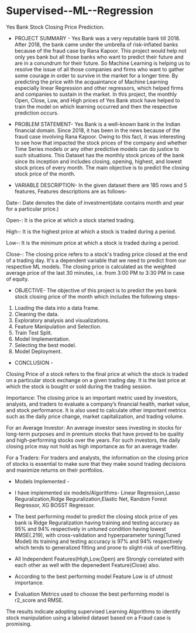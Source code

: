 # Supervised--ML--Regression
Yes Bank Stock Closing Price Prediction.

* PROJECT SUMMARY - Yes Bank was a very reputable bank till 2018. After 2018, the bank came under the umbrella of risk-inflated banks because of the fraud case by Rana Kapoor. This project would help not only yes bank but all those banks who want to predict their future and are in a conundrum for their future. So Machine Learning is helping us to resolve the issue of all those companies and firms who want to gather some courage in order to survive in the market for a longer time. By predicting the price with the acquaintance of Machine Learning especially linear Regression and other regressors, which helped firms and companies to sustain in the market. In this project, the monthly Open, Close, Low, and High prices of Yes Bank stock have helped to train the model on which learning occurred and then the respective prediction occurs.

* PROBLEM STATEMENT- Yes Bank is a well-known bank in the Indian financial domain. Since 2018, it has been in the news because of the fraud case involving Rana Kapoor. Owing to this fact, it was interesting to see how that impacted the stock prices of the company and whether Time Series models or any other predictive models can do justice to such situations. This Dataset has the monthly stock prices of the bank since its inception and includes closing, opening, highest, and lowest stock prices of every month. The main objective is to predict the closing stock price of the month.

* VARIABLE DESCRIPTION- In the given dataset there are 185 rows and 5 features, Features descriptions are as follows-

Date-: Date denotes the date of investment(date contains month and year for a particular price.)

Open-: It is the price at which a stock started trading.

High-: It is the highest price at which a stock is traded during a period.

Low-: It is the minimum price at which a stock is traded during a period.

Close-: The closing price refers to a stock's trading price closed at the end of a trading day. It's a dependent variable that we need to predict from our respective ML models. The closing price is calculated as the weighted average price of the last 30 minutes, i.e. from 3:00 PM to 3:30 PM in case of equity.

* OBJECTIVE- The objective of this project is to predict the yes bank stock closing price of the month which includes the following steps-

1. Loading the data into a data frame.
2. Cleaning the data.
3. Exploratory analysis and visualizations.
4. Feature Manipulation and Selection.
5. Train Test Split.
6. Model Implementation.
7. Selecting the best model.
8. Model Deployment.

* CONCLUSION -

Closing Price of a stock refers to the final price at which the stock is traded on a particular stock exchange on a given trading day. It is the last price at which the stock is bought or sold during the trading session.

Importance: The closing price is an important metric used by investors, analysts, and traders to evaluate a company’s financial health, market value, and stock performance. It is also used to calculate other important metrics such as the daily price change, market capitalization, and trading volume.

For an Average Investor: An average investor sees investing in stocks for long-term purposes and in premium stocks that have proved to be quality and high-performing stocks over the years. For such investors, the daily closing price may not hold as high importance as for an average trader.

For a Traders: For traders and analysts, the information on the closing price of stocks is essential to make sure that they make sound trading decisions and maximize returns on their portfolios.

* Models Implemented -

* I have implemented six models/Algorithms- Linear Regression,Lasso Reguralization,Ridge Reguralization,Elastic Net, Random Forest Regressor, XG BOSST Regressor.

* The best performing model to predict the closing stock price of yes bank is Ridge Reguralization having training and testing accuracy as 95% and 94% respectively in untuned condition having lowest RMSE(.219), with cross-validation and hyperparameter tuning(Tuned Model) its training and testing accuracy is 97% and 94% respectively which tends to generalized fitting and prone to slight-risk of overfitting.

* All Independent Features(High,Low,Open) are Strongly correlated with each other as well with the depenedent Feature(Close) also.

* According to the best performing model Feature Low is of utmost importance.

* Evaluation Metrics used to choose the best performing model is r2_score and RMSE.

The results indicate adopting supervised Learning Algorithms to identify stock manipulation using a labeled dataset based on a Fraud case is promising.
